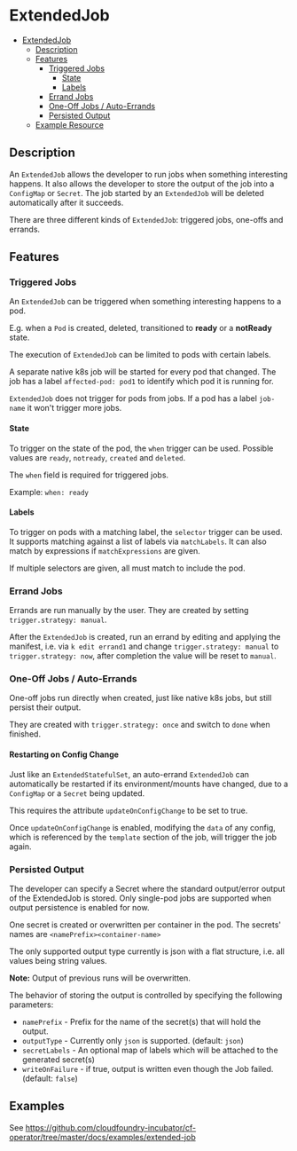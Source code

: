 # ExtendedJob

- [ExtendedJob](#extendedjob)
  - [Description](#description)
  - [Features](#features)
    - [Triggered Jobs](#triggered-jobs)
      - [State](#state)
      - [Labels](#labels)
    - [Errand Jobs](#errand-jobs)
    - [One-Off Jobs / Auto-Errands](#one-off-jobs-auto-errands)
    - [Persisted Output](#persisted-output)
  - [Example Resource](#example-resource)

## Description

An `ExtendedJob` allows the developer to run jobs when something interesting happens. It also allows the developer to store the output of the job into a `ConfigMap` or `Secret`.
The job started by an `ExtendedJob` will be deleted automatically after it succeeds.

There are three different kinds of `ExtendedJob`: triggered jobs, one-offs and
errands.

## Features

### Triggered Jobs

An `ExtendedJob` can be triggered when something interesting happens to a pod.

E.g. when a `Pod` is created, deleted, transitioned to **ready** or a
**notReady** state.

The execution of `ExtendedJob` can be limited to pods with certain labels.

A separate native k8s job will be started for every pod that changed. The job
has a label `affected-pod: pod1` to identify which pod it is running for.

`ExtendedJob` does not trigger for pods from jobs. If a pod has a label `job-name` it won't trigger more jobs.

#### State

To trigger on the state of the pod, the `when` trigger can be used.
Possible values are `ready`, `notready`, `created` and `deleted`.

The `when` field is required for triggered jobs.

Example: `when: ready`

#### Labels

To trigger on pods with a matching label, the `selector` trigger can be used.
It supports matching against a list of labels via `matchLabels`.
It can also match by expressions if `matchExpressions` are given.

If multiple selectors are given, all must match to include the pod.

### Errand Jobs

Errands are run manually by the user. They are created by setting `trigger.strategy: manual`.

After the `ExtendedJob` is created, run an errand by editing and applying the
manifest, i.e. via `k edit errand1` and change `trigger.strategy: manual` to `trigger.strategy: now`,
after completion the value will be reset to `manual`.

### One-Off Jobs / Auto-Errands

One-off jobs run directly when created, just like native k8s jobs, but still
persist their output.

They are created with `trigger.strategy: once` and switch to `done` when
finished.

#### Restarting on Config Change

Just like an `ExtendedStatefulSet`, an auto-errand `ExtendedJob` can
automatically be restarted if its environment/mounts have changed, due to a
`ConfigMap` or a `Secret` being updated.

This requires the attribute `updateOnConfigChange` to be set to true.

Once `updateOnConfigChange` is enabled, modifying the `data` of any config,
which is referenced by the `template` section of the job, will trigger the job
again.

### Persisted Output

The developer can specify a Secret where the standard output/error output of
the ExtendedJob is stored. Only single-pod jobs are supported when output
persistence is enabled for now.

One secret is created or overwritten per container in the pod. The secrets'
names are `<namePrefix><container-name>`

The only supported output type currently is json with a flat structure, i.e.
all values being string values.

**Note:** Output of previous runs will be overwritten.

The behavior of storing the output is controlled by specifying the following parameters:

- `namePrefix` - Prefix for the name of the secret(s) that will hold the output.
- `outputType` - Currently only `json` is supported. (default: `json`)
- `secretLabels` - An optional map of labels which will be attached to the generated secret(s)
- `writeOnFailure` - if true, output is written even though the Job failed. (default: `false`)

## Examples

See https://github.com/cloudfoundry-incubator/cf-operator/tree/master/docs/examples/extended-job
